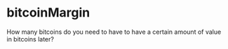 # bitcoinMargin
How many bitcoins do you need to have to have a certain amount of value in bitcoins later?
